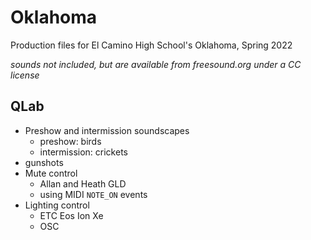 # Oklahoma
Production files for El Camino High School's Oklahoma, Spring 2022

*sounds not included, but are available from freesound.org under a CC license*

## QLab
- Preshow and intermission soundscapes
  - preshow: birds
  - intermission: crickets
- gunshots
- Mute control
  - Allan and Heath GLD
  - using MIDI `NOTE_ON` events
- Lighting control
  - ETC Eos Ion Xe
  - OSC
